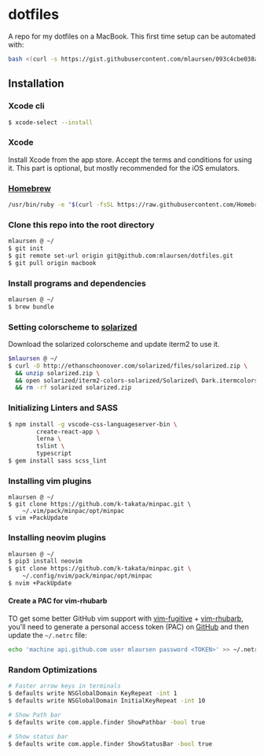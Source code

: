 # dotfiles
A repo for my dotfiles on a MacBook. This first time setup can be automated with:

```sh
bash <(curl -s https://gist.githubusercontent.com/mlaursen/093c4cbe038a0e81d063f849831507e9/raw/d2897510947241211d566643249191e9fc47164a/init.sh)
```

## Installation
### Xcode cli

```sh
$ xcode-select --install
```

### Xcode
Install Xcode from the app store. Accept the terms and conditions for using it. This part is optional,
but mostly recommended for the iOS emulators.

### [Homebrew](http://brew.sh/)

```sh
/usr/bin/ruby -e "$(curl -fsSL https://raw.githubusercontent.com/Homebrew/install/master/install)"
```

### Clone this repo into the root directory

```sh
mlaursen @ ~/
$ git init
$ git remote set-url origin git@github.com:mlaursen/dotfiles.git
$ git pull origin macbook
```

### Install programs and dependencies
```sh
mlaursen @ ~/
$ brew bundle
```

### Setting colorscheme to [solarized](http://ethanschoonover.com/solarized/files/solarized.zip)
Download the solarized colorscheme and update iterm2 to use it.

```sh
$mlaursen @ ~/
$ curl -O http://ethanschoonover.com/solarized/files/solarized.zip \
  && unzip solarized.zip \
  && open solarized/iterm2-colors-solarized/Solarized\ Dark.itermcolors \
  && rm -rf solarized solarized.zip
```

### Initializing Linters and SASS

```sh
$ npm install -g vscode-css-languageserver-bin \
        create-react-app \
        lerna \
        tslint \
        typescript
$ gem install sass scss_lint
```

### Installing vim plugins

```
mlaursen @ ~/
$ git clone https://github.com/k-takata/minpac.git \
    ~/.vim/pack/minpac/opt/minpac
$ vim +PackUpdate
```

### Installing neovim plugins

```sh
mlaursen @ ~/
$ pip3 install neovim
$ git clone https://github.com/k-takata/minpac.git \
    ~/.config/nvim/pack/minpac/opt/minpac
$ nvim +PackUpdate
```


#### Create a PAC for vim-rhubarb
TO get some better GitHub vim support with [vim-fugitive](https://github.com/tpope/vim-fugitive) + [vim-rhubarb](https://github.com/tpope/vim-rhubarb),
you'll need to generate a personal access token (PAC) on [GitHub](https://github.com/settings/tokens/new) and then update the `~/.netrc` file:

```sh
echo 'machine api.github.com user mlaursen password <TOKEN>' >> ~/.netrc
```

### Random Optimizations

```bash
# Faster arrow keys in terminals
$ defaults write NSGlobalDomain KeyRepeat -int 1
$ defaults write NSGlobalDomain InitialKeyRepeat -int 10

# Show Path bar
$ defaults write com.apple.finder ShowPathbar -bool true

# Show status bar
$ defaults write com.apple.finder ShowStatusBar -bool true
```
